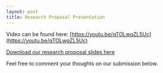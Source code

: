 ```yaml
---
layout: post
title: Research Proposal Presentation
---
```


Video can be found here: [https://youtu.be/qTOLwqZL5Uc](https://youtu.be/qTOLwqZL5Uc)

[Download our research proposal slides here](/uploads/carvallo_rafols_ResearchProjectProposalPresentation.pptx)

Feel free to comment your thoughts on our submission below.
